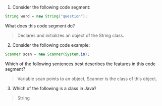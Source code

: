 1. Consider the following code segment:

```java
String word = new String("question");
```

What does this code segment do?

> Declares and initializes an object of the String class.

2. Consider the following code example:

```java
Scanner scan = new Scanner(System.in);
```

Which of the following sentences best describes the features in this code segment?

> Variable scan points to an object, Scanner is the class of this object.

3. Which of the following is a class in Java? 

> String
